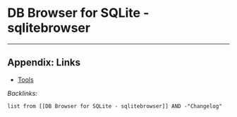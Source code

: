 # DB Browser for SQLite - sqlitebrowser

---

## Appendix: Links

* [Tools](../../../Tools.md)

*Backlinks:*

````dataview
list from [[DB Browser for SQLite - sqlitebrowser]] AND -"Changelog"
````
